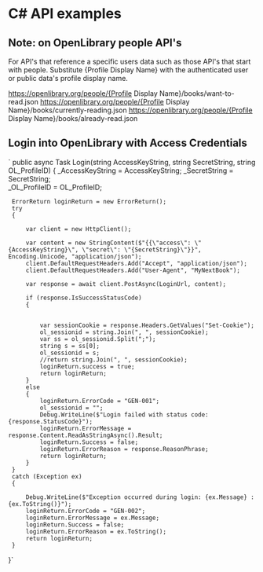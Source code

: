 # C# API examples

## Note: on OpenLibrary people API's
For API's that reference a specific users data such as those API's that start with people.  Substitute {Profile Display Name} with the authenticated user or public data's profile display name.

https://openlibrary.org/people/{Profile Display Name}/books/want-to-read.json
https://openlibrary.org/people/{Profile Display Name}/books/currently-reading.json
https://openlibrary.org/people/{Profile Display Name}/books/already-read.json

## Login into OpenLibrary with Access Credentials

` public async Task<ErrorReturn> Login(string AccessKeyString, string SecretString, string OL_ProfileID)
 {
     _AccessKeyString = AccessKeyString;
     _SecretString = SecretString;   
     _OL_ProfileID = OL_ProfileID;

     ErrorReturn loginReturn = new ErrorReturn();
     try
     {
        
         var client = new HttpClient();
        
         var content = new StringContent($"{{\"access\": \"{AccessKeyString}\", \"secret\": \"{SecretString}\"}}", Encoding.Unicode, "application/json");
         client.DefaultRequestHeaders.Add("Accept", "application/json");
         client.DefaultRequestHeaders.Add("User-Agent", "MyNextBook");

         var response = await client.PostAsync(LoginUrl, content);

         if (response.IsSuccessStatusCode)
         {
        

             var sessionCookie = response.Headers.GetValues("Set-Cookie");
             ol_sessionid = string.Join(", ", sessionCookie);
             var ss = ol_sessionid.Split(";");
             string s = ss[0];
             ol_sessionid = s;
             //return string.Join(", ", sessionCookie);
             loginReturn.success = true;
             return loginReturn;
         }
         else
         {
             loginReturn.ErrorCode = "GEN-001";
             ol_sessionid = "";
             Debug.WriteLine($"Login failed with status code: {response.StatusCode}");
             loginReturn.ErrorMessage = response.Content.ReadAsStringAsync().Result;
             loginReturn.Success = false;
             loginReturn.ErrorReason = response.ReasonPhrase;
             return loginReturn;
         }
     }
     catch (Exception ex)
     {

         Debug.WriteLine($"Exception occurred during login: {ex.Message} : {ex.ToString()}");
         loginReturn.ErrorCode = "GEN-002";
         loginReturn.ErrorMessage = ex.Message;
         loginReturn.Success = false;
         loginReturn.ErrorReason = ex.ToString();
         return loginReturn;
     }
 }`